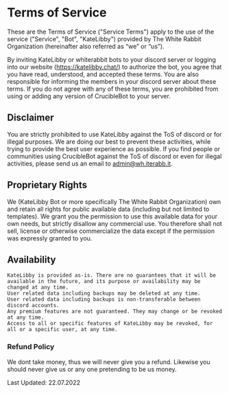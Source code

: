 # Terms of Service


These are the Terms of Service ("Service Terms") apply to the use of the service ("Service", "Bot", "KateLibby") provided by The White Rabbit Organization (hereinafter also referred as “we” or “us”).

By inviting KateLibby or whiterabbit bots to your discord server or logging into our website (https://katelibby.chat/) to authorize the bot, you agree that you have read, understood, and accepted these terms. You are also responsible for informing the members in your discord server about these terms. If you do not agree with any of these terms, you are prohibited from using or adding any version of CrucibleBot to your server.

## Disclaimer

You are strictly prohibited to use KateLibby against the ToS of discord or for illegal purposes. We are doing our best to prevent these activities, while trying to provide the best user experience as possible. If you find people or communities using CrucibleBot against the ToS of discord or even for illegal activities, please send us an email to [admin@wh.iterabb.it](mailto:admin@wh.iterabb.it).

## Proprietary Rights

We (KateLibby Bot or more specifically The White Rabbit Organization) own and retain all rights for public available data (including but not limited to templates). We grant you the permission to use this available data for your own needs, but strictly disallow any commercial use. You therefore shall not sell, license or otherwise commercialize the data except if the permission was expressly granted to you.

## Availability

    KateLibby is provided as-is. There are no guarantees that it will be available in the future, and its purpose or availability may be changed at any time.
    User related data including backups may be deleted at any time.
    User related data including backups is non-transferable between discord accounts.
    Any premium features are not guaranteed. They may change or be revoked at any time.
    Access to all or specific features of KateLibby may be revoked, for all or a specific user, at any time.


### Refund Policy

We dont take money, thus we will never give you a refund. Likewise you should never give us or any one pretending to be us money.


Last Updated: 22.07.2022
